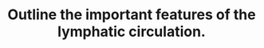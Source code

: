 ---
title: "Outline the important features of the lymphatic circulation."
entityType: SAQ
exam: PEX
college: ANZCA
year: 2012
sitting: B
question: 11
passRate: 10
EC_extraCredit:
- "Additional marks were available to candidates who included some of the less obvious but important functions of the lymphatic system such as the return of protein to the circulation, the presentation of antigen presenting cells to the lymph nodes and the role in the formation of a concentrated urine by removing the protein rich ISF in the medulla allowing water to enter the vasa recta thus allowing maintenance of the osmotic gradient."
- "The better answers demonstrated a sound underlying structure (such as above) and this resulted in those candidates able to include many of the points required for a good answer."
EC_expectedDomains:
- "A useful strategy for answering this question could have seen a two sentence introduction overviewing the role of the lymphatics in the body followed by paragraphs on the structure/anatomy, composition, principal functions of the lymphatics and a brief overview of factors that would see an increase in lymph formation."
EC_errorsCommon:
- "The most common reason for not passing this question was simply not including enough material in the answer."
- "Many candidates’ answers were far too brief and thus did not cover the topic broadly enough to gain a pass."
- "Repetition of information was present in many answers but this was not rewarded with additional credit."
---